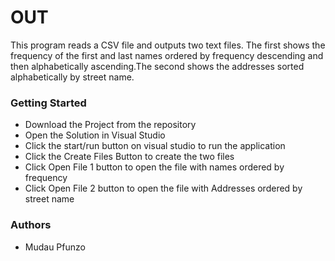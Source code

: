 # OUT

This program  reads a CSV file and outputs two text files.  The first shows the frequency of the first and last names ordered by frequency descending and then alphabetically ascending.The second shows the addresses sorted alphabetically by street name. 

<h3> Getting Started</h3>
<ul>
  <li>Download the Project from the repository</li>
  <li>Open the Solution in Visual Studio </li>
  <li>Click the start/run button on visual studio to run the application </li>
  <li>Click the Create Files Button to create the two files</li>
  <li>Click Open File 1 button to open the file with names ordered by frequency</li>
  <li>Click Open File 2 button to open the file with Addresses ordered by street name</li>
</ul> 
<h3>Authors</h3>
<ul><li>Mudau Pfunzo</li></ul>
